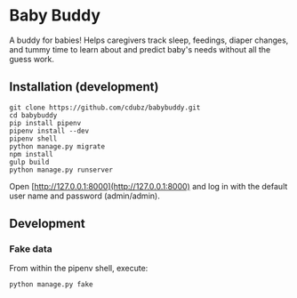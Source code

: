 # Baby Buddy

A buddy for babies! Helps caregivers track sleep, feedings, diaper changes, and
tummy time to learn about and predict baby's needs without all the guess work.

## Installation (development)

```
git clone https://github.com/cdubz/babybuddy.git
cd babybuddy
pip install pipenv
pipenv install --dev
pipenv shell
python manage.py migrate
npm install
gulp build
python manage.py runserver
```

Open [http://127.0.0.1:8000](http://127.0.0.1:8000) and log in with the default
user name and password (admin/admin).

## Development

### Fake data

From within the pipenv shell, execute:

```
python manage.py fake
```
